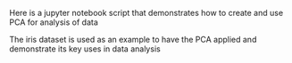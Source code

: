 Here is a jupyter notebook script that demonstrates how to create and use PCA for analysis of data

The iris dataset is used as an example to have the PCA applied and demonstrate its key uses in data analysis
